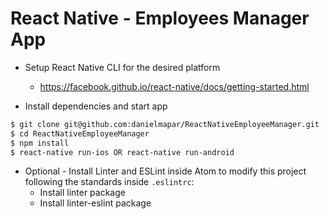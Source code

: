 # React Native - Employees Manager App

  - Setup React Native CLI for the desired platform
    - https://facebook.github.io/react-native/docs/getting-started.html

  - Install dependencies and start app
```sh
$ git clone git@github.com:danielmapar/ReactNativeEmployeeManager.git
$ cd ReactNativeEmployeeManager
$ npm install
$ react-native run-ios OR react-native run-android
```

- Optional - Install Linter and ESLint inside Atom to modify this project following
  the standards inside ```.eslintrc```:
  - Install linter package
  - Install linter-eslint package

